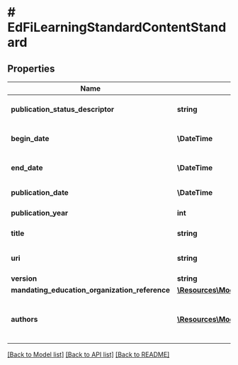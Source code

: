 # # EdFiLearningStandardContentStandard

## Properties

Name | Type | Description | Notes
------------ | ------------- | ------------- | -------------
**publication_status_descriptor** | **string** | The publication status of the document (i.e., Adopted, Draft, Published, Deprecated, Unknown). | [optional]
**begin_date** | **\DateTime** | The beginning of the period during which this learning standard document is intended for use. | [optional]
**end_date** | **\DateTime** | The end of the period during which this learning standard document is intended for use. | [optional]
**publication_date** | **\DateTime** | The date on which this content was first published. | [optional]
**publication_year** | **int** | The year at which this content was first published. | [optional]
**title** | **string** | The name of the content standard, for example Common Core. |
**uri** | **string** | An unambiguous reference to the standards using a network-resolvable URI. | [optional]
**version** | **string** | The version identifier for the content. | [optional]
**mandating_education_organization_reference** | [**\Resources\Model\EdFiEducationOrganizationReference**](EdFiEducationOrganizationReference.md) |  | [optional]
**authors** | [**\Resources\Model\EdFiLearningStandardContentStandardAuthor[]**](EdFiLearningStandardContentStandardAuthor.md) | An unordered collection of learningStandardContentStandardAuthors. The person or organization chiefly responsible for the intellectual content of the standard. | [optional]

[[Back to Model list]](../../README.md#models) [[Back to API list]](../../README.md#endpoints) [[Back to README]](../../README.md)
